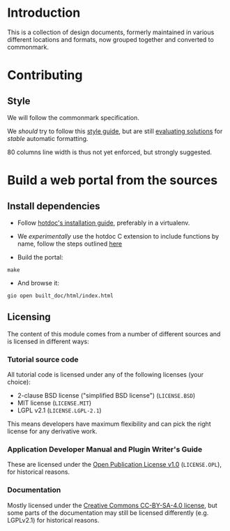 # Introduction

This is a collection of design documents, formerly maintained in various
different locations and formats, now grouped together and converted
to commonmark.

# Contributing

## Style

We will follow the commonmark specification.

We *should* try to follow this
[style guide](http://www.cirosantilli.com/markdown-style-guide/#about),
but are still [evaluating solutions](https://github.com/jgm/cmark/issues/131)
for *stable* automatic formatting.

80 columns line width is thus not yet enforced, but strongly suggested.

# Build a web portal from the sources

## Install dependencies

* Follow [hotdoc's installation guide](https://people.collabora.com/~meh/hotdoc_hotdoc/html/installing.html),
  preferably in a virtualenv.

* We *experimentally* use the hotdoc C extension to include functions by
  name, follow the steps outlined [here](https://github.com/hotdoc/hotdoc_c_extension)

* Build the portal:

```
make
```

* And browse it:

```
gio open built_doc/html/index.html
```

## Licensing

The content of this module comes from a number of different sources and is
licensed in different ways:

### Tutorial source code

All tutorial code is licensed under any of the following licenses (your choice):

 - 2-clause BSD license ("simplified BSD license") (`LICENSE.BSD`)
 - MIT license (`LICENSE.MIT`)
 - LGPL v2.1 (`LICENSE.LGPL-2.1`)

This means developers have maximum flexibility and can pick the right license
for any derivative work.

### Application Developer Manual and Plugin Writer's Guide

These are licensed under the [Open Publication License v1.0][op-license]
(`LICENSE.OPL`), for historical reasons.

[op-license]: http://www.opencontent.org/openpub/

### Documentation

Mostly licensed under the [Creative Commons CC-BY-SA-4.0 license][cc-by-sa-4.0],
but some parts of the documentation may still be licensed differently
(e.g. LGPLv2.1) for historical reasons.

[cc-by-sa-4.0]: https://creativecommons.org/licenses/by-sa/4.0/
